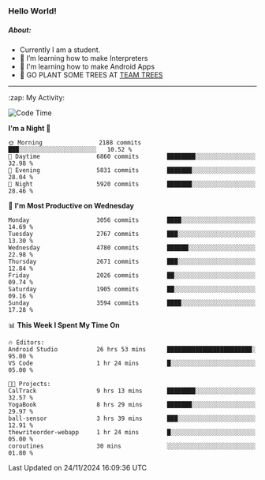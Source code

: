 ### Hello World!

##### About:
- Currently I am a student.
- 🌱 I’m learning how to make Interpreters
- 🌱 I'm learning how to make Android Apps
- 🌱 GO PLANT SOME TREES AT [TEAM TREES](https://teamtrees.org/)

---
  <summary>:zap: My Activity:</summary>
  
<!--START_SECTION:waka-->
![Code Time](http://img.shields.io/badge/Code%20Time-1%2C636%20hrs%2016%20mins-blue)

**I'm a Night 🦉** 

```text
🌞 Morning                2188 commits        ███░░░░░░░░░░░░░░░░░░░░░░   10.52 % 
🌆 Daytime                6860 commits        ████████░░░░░░░░░░░░░░░░░   32.98 % 
🌃 Evening                5831 commits        ███████░░░░░░░░░░░░░░░░░░   28.04 % 
🌙 Night                  5920 commits        ███████░░░░░░░░░░░░░░░░░░   28.46 % 
```
📅 **I'm Most Productive on Wednesday** 

```text
Monday                   3056 commits        ████░░░░░░░░░░░░░░░░░░░░░   14.69 % 
Tuesday                  2767 commits        ███░░░░░░░░░░░░░░░░░░░░░░   13.30 % 
Wednesday                4780 commits        ██████░░░░░░░░░░░░░░░░░░░   22.98 % 
Thursday                 2671 commits        ███░░░░░░░░░░░░░░░░░░░░░░   12.84 % 
Friday                   2026 commits        ██░░░░░░░░░░░░░░░░░░░░░░░   09.74 % 
Saturday                 1905 commits        ██░░░░░░░░░░░░░░░░░░░░░░░   09.16 % 
Sunday                   3594 commits        ████░░░░░░░░░░░░░░░░░░░░░   17.28 % 
```


📊 **This Week I Spent My Time On** 

```text
🔥 Editors: 
Android Studio           26 hrs 53 mins      ████████████████████████░   95.00 % 
VS Code                  1 hr 24 mins        █░░░░░░░░░░░░░░░░░░░░░░░░   05.00 % 

🐱‍💻 Projects: 
CalTrack                 9 hrs 13 mins       ████████░░░░░░░░░░░░░░░░░   32.57 % 
YogaBook                 8 hrs 29 mins       ███████░░░░░░░░░░░░░░░░░░   29.97 % 
ball-sensor              3 hrs 39 mins       ███░░░░░░░░░░░░░░░░░░░░░░   12.91 % 
thewriteorder-webapp     1 hr 24 mins        █░░░░░░░░░░░░░░░░░░░░░░░░   05.00 % 
coroutines               30 mins             ░░░░░░░░░░░░░░░░░░░░░░░░░   01.80 % 
```


 Last Updated on 24/11/2024 16:09:36 UTC
<!--END_SECTION:waka-->
